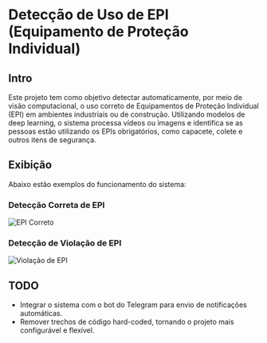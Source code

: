 # Detecção de Uso de EPI (Equipamento de Proteção Individual)

## Intro

Este projeto tem como objetivo detectar automaticamente, por meio de visão computacional, o uso correto de Equipamentos de Proteção Individual (EPI) em ambientes industriais ou de construção. Utilizando modelos de deep learning, o sistema processa vídeos ou imagens e identifica se as pessoas estão utilizando os EPIs obrigatórios, como capacete, colete e outros itens de segurança.

## Exibição

Abaixo estão exemplos do funcionamento do sistema:

### Detecção Correta de EPI
![EPI Correto](midia/ppe_certo.gif)

### Detecção de Violação de EPI
![Violação de EPI](midia/ppe_violacao.gif)


## TODO

- Integrar o sistema com o bot do Telegram para envio de notificações automáticas.
- Remover trechos de código hard-coded, tornando o projeto mais configurável e flexível.